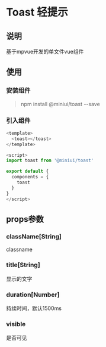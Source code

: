 # Toast 轻提示

## 说明

基于mpvue开发的单文件vue组件

## 使用

### 安装组件

> npm install @miniui/toast --save

### 引入组件

```js
<template>
  <toast></toast>
</template>

<script>
import toast from '@miniui/toast'

export default {
  components = {
    toast
  }
}
</script>
```

## props参数

### className[String]

classname

### title[String]

显示的文字

### duration[Number]

持续时间，默认1500ms

### visible

是否可见
